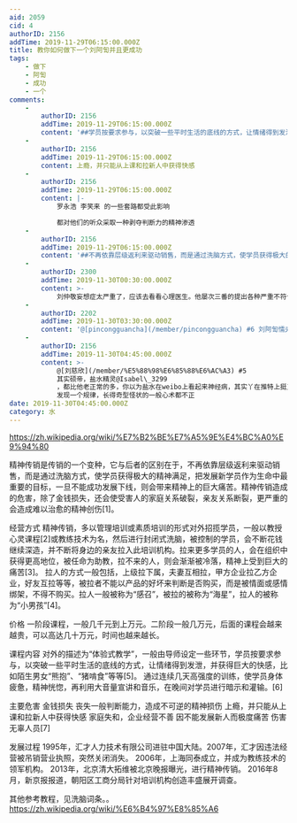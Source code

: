 ```yaml
---
aid: 2059
cid: 4
authorID: 2156
addTime: 2019-11-29T06:15:00.000Z
title: 教你如何做下一个刘阿訇并且更成功
tags:
    - 做下
    - 阿訇
    - 成功
    - 一个
comments:
    -
        authorID: 2156
        addTime: 2019-11-29T06:15:00.000Z
        content: '##学员按要求参与，以突破一些平时生活的底线的方式，让情绪得到发泄，并获得巨大的快感##'
    -
        authorID: 2156
        addTime: 2019-11-29T06:15:00.000Z
        content: 上瘾，并只能从上课和拉新人中获得快感
    -
        authorID: 2156
        addTime: 2019-11-29T06:15:00.000Z
        content: |-
            罗永浩 李笑来 的一些套路都受此影响

            都对他们的听众采取一种剥夺判断力的精神渗透
    -
        authorID: 2156
        addTime: 2019-11-29T06:15:00.000Z
        content: '##不再依靠层级返利来驱动销售，而是通过洗脑方式，使学员获得极大的精神满足##'
    -
        authorID: 2300
        addTime: 2019-11-30T00:30:00.000Z
        content: >-
            刘仲敬妄想症太严重了，应该去看看心理医生。他屡次三番的提出各种严重不符合实际的东西，包括但不限于：广大金主打给他600亿美元，几千人拿钢管就能打赢解放军，解放军坦克上不了山.......偏偏这样还有一大堆信徒。
    -
        authorID: 2202
        addTime: 2019-11-30T03:30:00.000Z
        content: '@[pincongguancha](/member/pincongguancha) #6 刘阿訇懦夫斯基说'
    -
        authorID: 2156
        addTime: 2019-11-30T04:45:00.000Z
        content: >-
            @[刘慈欣](/member/%E5%88%98%E6%85%88%E6%AC%A3) #5
            其实硕帝，盐水精灵@Isabel\_3299
            ，都比他老正常的多，你以为盐水在weibo上看起来神经病，其实丫在推特上挺正常的，很少提他们的阿訇。倒是整天ky硕帝。
            发现一个规律，长得奇型怪状的一般心术都不正
date: 2019-11-30T04:45:00.000Z
category: 水
---
```


https://zh.wikipedia.org/wiki/%E7%B2%BE%E7%A5%9E%E4%BC%A0%E9%94%80

精神传销是传销的一个变种，它与后者的区别在于，不再依靠层级返利来驱动销售，而是通过洗脑方式，使学员获得极大的精神满足，把发展新学员作为生命中最重要的目标，一旦不能成功发展下线，则会带来精神上的巨大痛苦。精神传销造成的危害，除了金钱损失，还会使受害人的家庭关系破裂，亲友关系断裂，更严重的会造成难以治愈的精神创伤\[1\]。

经营方式 精神传销，多以管理培训或素质培训的形式对外招揽学员，一般以教授心灵课程\[2\]或教练技术为名，然后进行封闭式洗脑，被控制的学员，会不断花钱继续深造，并不断将身边的亲友拉入此培训机构。拉来更多学员的人，会在组织中获得更高地位，被任命为助教，拉不来的人，则会渐渐被冷落，精神上受到巨大的痛苦\[3\]。 拉人的方式一般包括，上级拉下属，夫妻互相拉，甲方企业拉乙方企业，好友互拉等等，被拉者不能以产品的好坏来判断是否购买，而是被情面或感情绑架，不得不购买。拉人一般被称为“感召”，被拉的被称为“海星”，拉人的被称为“小男孩”\[4\]。

价格 一阶段课程，一般几千元到上万元。二阶段一般几万元，后面的课程会越来越贵，可以高达几十万元，时间也越来越长。

课程内容 对外的描述为“体验式教学”，一般由导师设定一些环节，学员按要求参与，以突破一些平时生活的底线的方式，让情绪得到发泄，并获得巨大的快感，比如陌生男女“熊抱”、“猪啃食”等等\[5\]。 通过连续几天高强度的训练，使学员身体疲惫，精神恍惚，再利用大音量宣讲和音乐，在晚间对学员进行暗示和灌输。\[6\]

主要危害 金钱损失 丧失一般判断能力，造成不可逆的精神损伤 上瘾，并只能从上课和拉新人中获得快感 家庭失和，企业经营不善 因不能发展新人而极度痛苦 伤害无辜人员\[7\]

发展过程 1995年，汇才人力技术有限公司进驻中国大陆。2007年，汇才因违法经营被吊销营业执照，突然关闭消失。 2006年，上海同泰成立，并成为教练技术的领军机构。 2013年，北京清大拓维被北京晚报曝光，进行精神传销。 2016年8月，新京报报道，朝阳区工商分局针对培训机构创造丰盛展开调查。

其他参考教程，见洗脑词条。。https://zh.wikipedia.org/wiki/%E6%B4%97%E8%85%A6
